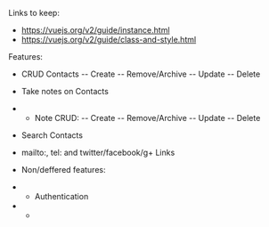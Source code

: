 Links to keep: 
- https://vuejs.org/v2/guide/instance.html
- https://vuejs.org/v2/guide/class-and-style.html

Features:

- CRUD Contacts
-- Create
-- Remove/Archive
-- Update
-- Delete

- Take notes on Contacts
- - Note CRUD:
-- Create 
-- Remove/Archive
-- Update 
-- Delete


- Search Contacts
- mailto:, tel: and twitter/facebook/g+ Links

- Non/deffered features:
- - Authentication
- - 